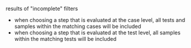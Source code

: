 results of "incomplete" filters
* when choosing a step that is evaluated at the case level, all tests and samples within the matching
  cases will be included
* when choosing a step that is evaluated at the test level, all samples within the matching tests
  will be included

